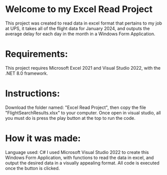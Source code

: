 # Welcome to my Excel Read Project
This project was created to read data in excel format that pertains to my job at UPS, it takes all of the flight data for January 2024, and outputs the average delay for each day in the month in a Windows Form Application. 
# Requirements:
This project requires Microsoft Excel 2021 and Visual Studio 2022, with the .NET 8.0 framework.
# Instructions: 
Download the folder named: "Excel Read Project", then copy the file "FlightSearchResults.xlsx" to your computer. Once open in visual studio, all you must do is press the play button at the top to run the code.
# How it was made:
Language used: C#
I used Microsoft Visual Studio 2022 to create this Windows Form Application, with functions to read the data in excel, and output the desired data in a visually appealing format. All code is executed once the button is clicked.
